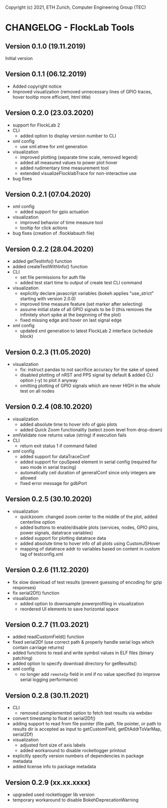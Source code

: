 Copyright (c) 2021, ETH Zurich, Computer Engineering Group (TEC)

# CHANGELOG - FlockLab Tools

## Version 0.1.0 (19.11.2019)
Initial version

## Version 0.1.1 (06.12.2019)
* Added copyright notice
* Improved visualization (removed unnecessary lines of GPIO traces, hover tooltip more efficient, html title)

## Version 0.2.0 (23.03.2020)
* support for FlockLab 2
* CLI
  * added option to display version number to CLI 
* xml config
  * use xml.etree for xml generation
* visualization
  * improved plotting (separate time scale, removed legend)
  * added all measured values to power plot hover
  * added rudimentary time measurement tool
  * extended visualizeFlocklabTrace for non-interactive use
* bug fixes

## Version 0.2.1 (07.04.2020)
* xml config
  * added support for gpio actuation
* visualization
  * improved behavior of time measure tool
  * tooltip for click actions
* bug fixes (creation of .flocklabauth file)

## Version 0.2.2 (28.04.2020)
* added getTestInfo() function
* added createTestWithInfo() function
* CLI
  * set file permissions for auth file
  * added test start time to output of create test CLI command
* visualization
  * explicitly declare javascript variables (bokeh applies "use_strict" starting with version 2.0.0)
  * improved time measure feature (set marker after selecting)
  * assume initial state of all GPIO signals to be 0 (this removes the infinitely short spike at the beginning of the plot)
  * fixed missing edge and hover on last signal edge
* xml config
  * updated xml generation to latest FlockLab 2 interface (schedule block)

## Version 0.2.3 (11.05.2020)
* visualization
  * fix: instruct pandas to not sacrifice accuracy for the sake of speed
  * disabled plotting of nRST and PPS signal by default & added CLI option (-y) to plot it anyway
  * omitting plotting of GPIO signals which are never HIGH in the whole test on all nodes

## Version 0.2.4 (08.10.2020)
* visualization
  * added absolute time to hover info of gpio plots
  * added Quick Zoom functionality (select zoom level from drop-down)
* xmlValidate now returns value (string) if execution fails
* CLI
  * return exit status 1 if command failed
* xml config
  * added support for dataTraceConf
  * added support for cpuSpeed element in serial config (required for swo mode in serial tracing)
  * automatically ceil duration of generalConf since only integers are allowed
  * fixed error message for gdbPort

## Version 0.2.5 (30.10.2020)
* visualization
  * quickzoom: changed zoom center to the middle of the plot, added centerline option
  * added buttons to enable/disable plots (services, nodes, GPIO pins, power signals, datatrace variables)
  * added support for plotting datatrace data
  * added absolute time to hover info of all plots using CustomJSHover
  * mapping of datatrace addr to variables based on content in custom tag of testconfig.xml

## Version 0.2.6 (11.12.2020)
* fix slow download of test results (prevent guessing of encoding for gzip responses)
* fix serial2Df() function
* visualization
  * added option to downsample powerprofiling in visualization
  * reordered UI elements to save horizontal space

## Version 0.2.7 (11.03.2021)
* added readCustomField() function
* fixed serial2Df (use correct path & properly handle serial logs which contain carriage returns)
* added functions to read and write symbol values in ELF files (binary patching)
* added option to specify download directory for getResults()
* xml config
  * no longer add `remoteIp` field in xml if no value specified (to improve serial logging performance)

## Version 0.2.8 (30.11.2021)
* CLI
  * removed unimplemented option to fetch test results via webdav
* convert timestamp to float in serial2Df()
* adding support to read from file pointer (file path, file pointer, or path to results dir is accepted as input to getCustomField, getDtAddrToVarMap, serial2Df)
* visualization
  * adjusted font size of axis labels
  * added workaround to disable rocketlogger printout
* explicitly specify version numbers of dependencies in package metadata
* added license info to package metadata

## Version 0.2.9 (xx.xx.xxxx)
* upgraded used rocketlogger lib version
* temporary workaround to disable BokehDeprecationWarning
